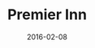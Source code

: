 ---
layout: site
title: "Premier Inn"
date: 2016-02-08
categories: [travel]
version: 1.6.7
major: 1
minor: 6
patch: 7
slug: premier-inn
link: http://www.premierinn.com/gb/en/home.html
submitter: Akallabet
permalink: /sites/:slug
---